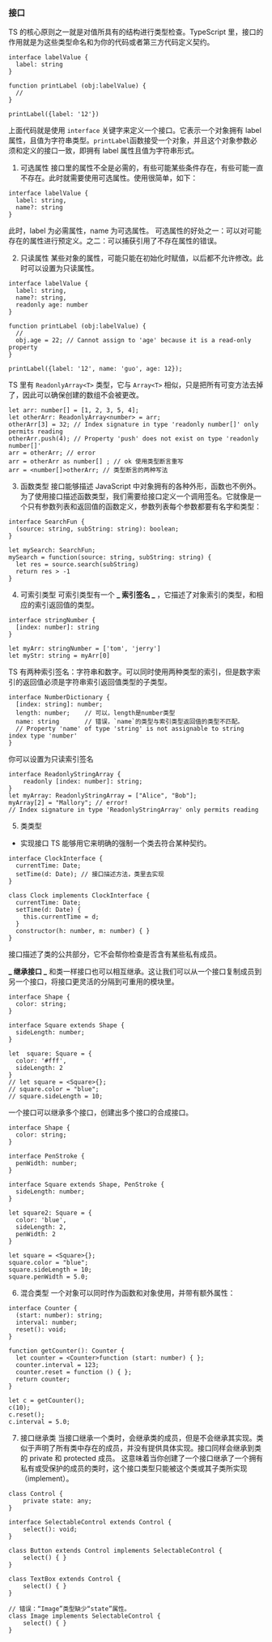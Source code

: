 ### 接口

TS 的核心原则之一就是对值所具有的结构进行类型检查。TypeScript 里，接口的作用就是为这些类型命名和为你的代码或者第三方代码定义契约。

```
interface labelValue {
  label: string
}

function printLabel (obj:labelValue) {
  //
}

printLabel({label: '12'})
```

上面代码就是使用 `interface` 关键字来定义一个接口。它表示一个对象拥有 label 属性，且值为字符串类型。`printLabel`函数接受一个对象，并且这个对象参数必须和定义的接口一致，即拥有 label 属性且值为字符串形式。

1. 可选属性
   接口里的属性不全是必需的，有些可能某些条件存在，有些可能一直不存在。此时就需要使用可选属性。使用很简单，如下：

```
interface labelValue {
  label: string,
  name?: string
}
```

此时，label 为必需属性，name 为可选属性。
可选属性的好处之一：可以对可能存在的属性进行预定义。之二：可以捕获引用了不存在属性的错误。

2. 只读属性
   某些对象的属性，可能只能在初始化时赋值，以后都不允许修改。此时可以设置为只读属性。

```
interface labelValue {
  label: string,
  name?: string,
  readonly age: number
}

function printLabel (obj:labelValue) {
  //
  obj.age = 22; // Cannot assign to 'age' because it is a read-only property
}

printLabel({label: '12', name: 'guo', age: 12});
```

TS 里有 `ReadonlyArray<T>` 类型，它与 `Array<T>` 相似，只是把所有可变方法去掉了，因此可以确保创建的数组不会被更改。

```
let arr: number[] = [1, 2, 3, 5, 4];
let otherArr: ReadonlyArray<number> = arr;
otherArr[3] = 32; // Index signature in type 'readonly number[]' only permits reading
otherArr.push(4); // Property 'push' does not exist on type 'readonly number[]'
arr = otherArr; // error
arr = otherArr as number[] ; // ok 使用类型断言重写
arr = <number[]>otherArr; // 类型断言的两种写法

```

3. 函数类型
   接口能够描述 JavaScript 中对象拥有的各种外形，函数也不例外。
   为了使用接口描述函数类型，我们需要给接口定义一个调用签名。它就像是一个只有参数列表和返回值的函数定义，参数列表每个参数都要有名字和类型：

```
interface SearchFun {
  (source: string, subString: string): boolean;
}

let mySearch: SearchFun;
mySearch = function(source: string, subString: string) {
  let res = source.search(subString)
  return res > -1
}

```

4. 可索引类型
   可索引类型有一个 **_ 索引签名 _** ，它描述了对象索引的类型，和相应的索引返回值的类型。

```
interface stringNumber {
  [index: number]: string
}

let myArr: stringNumber = ['tom', 'jerry']
let myStr: string = myArr[0]

```

TS 有两种索引签名：字符串和数字。可以同时使用两种类型的索引，但是数字索引的返回值必须是字符串索引返回值类型的子类型。

```
interface NumberDictionary {
  [index: string]: number;
  length: number;    // 可以，length是number类型
  name: string       // 错误，`name`的类型与索引类型返回值的类型不匹配。
  // Property 'name' of type 'string' is not assignable to string index type 'number'
}
```

你可以设置为只读索引签名

```
interface ReadonlyStringArray {
    readonly [index: number]: string;
}
let myArray: ReadonlyStringArray = ["Alice", "Bob"];
myArray[2] = "Mallory"; // error!
// Index signature in type 'ReadonlyStringArray' only permits reading
```

5. 类类型

- 实现接口
  TS 能够用它来明确的强制一个类去符合某种契约。

```
interface ClockInterface {
  currentTime: Date;
  setTime(d: Date); // 接口描述方法，类里去实现
}

class Clock implements ClockInterface {
  currentTime: Date;
  setTime(d: Date) {
    this.currentTime = d;
  }
  constructor(h: number, m: number) { }
}
```

接口描述了类的公共部分，它不会帮你检查是否含有某些私有成员。

**_ 继承接口 _**
和类一样接口也可以相互继承。这让我们可以从一个接口复制成员到另一个接口，将接口更灵活的分隔到可重用的模块里。

```
interface Shape {
  color: string;
}

interface Square extends Shape {
  sideLength: number;
}

let  square: Square = {
  color: '#fff',
  sideLength: 2
}
// let square = <Square>{};
// square.color = "blue";
// square.sideLength = 10;
```

一个接口可以继承多个接口，创建出多个接口的合成接口。

```
interface Shape {
  color: string;
}

interface PenStroke {
  penWidth: number;
}

interface Square extends Shape, PenStroke {
  sideLength: number;
}

let square2: Square = {
  color: 'blue',
  sideLength: 2,
  penWidth: 2
}

let square = <Square>{};
square.color = "blue";
square.sideLength = 10;
square.penWidth = 5.0;

```

6. 混合类型
   一个对象可以同时作为函数和对象使用，并带有额外属性：

```
interface Counter {
  (start: number): string;
  interval: number;
  reset(): void;
}

function getCounter(): Counter {
  let counter = <Counter>function (start: number) { };
  counter.interval = 123;
  counter.reset = function () { };
  return counter;
}

let c = getCounter();
c(10);
c.reset();
c.interval = 5.0;
```

7. 接口继承类
   当接口继承一个类时，会继承类的成员，但是不会继承其实现。类似于声明了所有类中存在的成员，并没有提供具体实现。接口同样会继承到类的 private 和 protected 成员。 这意味着当你创建了一个接口继承了一个拥有私有或受保护的成员的类时，这个接口类型只能被这个类或其子类所实现（implement）。

```
class Control {
    private state: any;
}

interface SelectableControl extends Control {
    select(): void;
}

class Button extends Control implements SelectableControl {
    select() { }
}

class TextBox extends Control {
    select() { }
}

// 错误：“Image”类型缺少“state”属性。
class Image implements SelectableControl {
    select() { }
}

```
